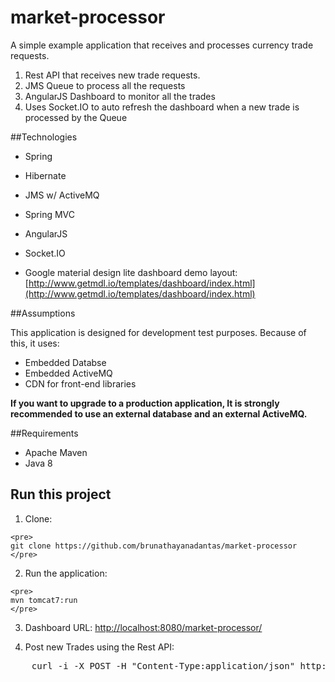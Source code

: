 market-processor
==========================

A simple example application that receives and processes currency trade requests.

1. Rest API that receives new trade requests.
2. JMS Queue to process all the requests
3. AngularJS Dashboard to monitor all the trades
4. Uses Socket.IO to auto refresh the dashboard when a new trade is processed by the Queue

##Technologies

- Spring
- Hibernate 
- JMS w/ ActiveMQ
- Spring MVC
- AngularJS 
- Socket.IO


- Google material design lite dashboard demo layout:  [http://www.getmdl.io/templates/dashboard/index.html](http://www.getmdl.io/templates/dashboard/index.html)
  



##Assumptions

  This application is designed for development test purposes. Because of this, it uses:

- Embedded Databse
- Embedded ActiveMQ
- CDN for front-end libraries

**If you want to upgrade to a production application, It is strongly recommended to use an external database and an external ActiveMQ.**


##Requirements

   * Apache Maven
   * Java 8


## Run this project

   1. Clone:

    <pre>
    git clone https://github.com/brunathayanadantas/market-processor    
    </pre>
  
   2. Run the application:
  
    <pre>
    mvn tomcat7:run
    </pre>

   3. Dashboard URL: [http://localhost:8080/market-processor/](http://localhost:8080/market-processor/) 

   4. Post new Trades using the Rest API: 

   <pre>
    curl -i -X POST -H "Content-Type:application/json" http://localhost:8080/market-processor/api/trades/ -d '{"userId": "134256", "currencyFrom": "EUR", "currencyTo": "GBP", "amountSell": 1000, "amountBuy": 747.10, "rate": 0.7471, "timePlaced" : "24-JAN-15 10:27:44", "originatingCountry" : "FR"}'
   </pre>

